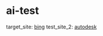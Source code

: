 # ai-test

target_site: [bing](https://www.bing.com/news)
test_site_2: [autodesk](https://www.autodesk.com/)
